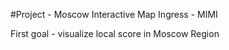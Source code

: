 #Project - Moscow Interactive Map Ingress - MIMI

First goal - visualize local score in Moscow Region